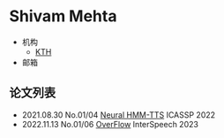 # Shivam Mehta

- 机构
  - [KTH](../Models/TTS2_Acoustic/2021.08.30_Neural_HMM_TTS.md)
- 邮箱

## 论文列表

- 2021.08.30 No.01/04 [Neural HMM-TTS](../Models/TTS2_Acoustic/2021.08.30_Neural_HMM_TTS.md) ICASSP 2022
- 2022.11.13 No.01/06 [OverFlow](../Models/TTS2_Acoustic/2022.11.13_OverFlow.md) InterSpeech 2023